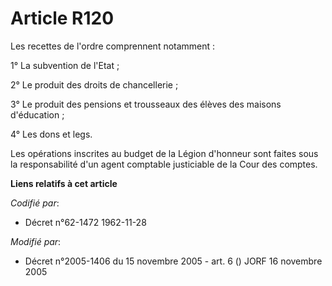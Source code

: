 # Article R120

Les recettes de l'ordre comprennent notamment :

1° La subvention de l'Etat ;

2° Le produit des droits de chancellerie ;

3° Le produit des pensions et trousseaux des élèves des maisons d'éducation ;

4° Les dons et legs.

Les opérations inscrites au budget de la Légion d'honneur sont faites sous la responsabilité d'un agent comptable justiciable
de la Cour des comptes.

**Liens relatifs à cet article**

_Codifié par_:

  - Décret n°62-1472 1962-11-28

_Modifié par_:

  - Décret n°2005-1406 du 15 novembre 2005 - art. 6 () JORF 16 novembre 2005
